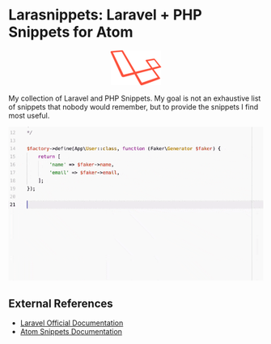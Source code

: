 # Larasnippets: Laravel + PHP Snippets for Atom

<p align="center">
    <img width="100" height="69" src="./laravel-l-slant.png" />
</p>

My collection of Laravel and PHP Snippets. My goal is not an exhaustive list of snippets that nobody would remember, but to provide the snippets I find most useful.

<p align="center">
    <img src="./screenshot.gif" alt="The factory snippet in action" />
</p>

## External References

* [Laravel Official Documentation](https://laravel.com/docs)
* [Atom Snippets Documentation](http://flight-manual.atom.io/using-atom/sections/snippets/)
